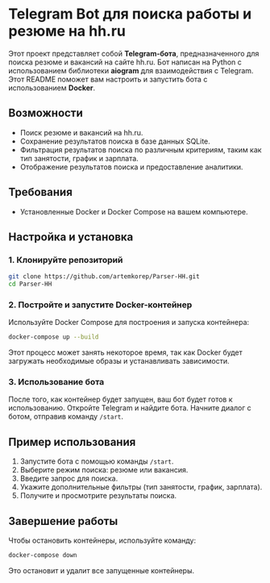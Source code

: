 # **Telegram Bot для поиска работы и резюме на hh.ru**

Этот проект представляет собой **Telegram-бота**, предназначенного для поиска резюме и вакансий на сайте hh.ru. Бот написан на Python с использованием библиотеки **aiogram** для взаимодействия с Telegram. Этот README поможет вам настроить и запустить бота с использованием **Docker**.

## **Возможности**

- Поиск резюме и вакансий на hh.ru.
- Сохранение результатов поиска в базе данных SQLite.
- Фильтрация результатов поиска по различным критериям, таким как тип занятости, график и зарплата.
- Отображение результатов поиска и предоставление аналитики.

## **Требования**

- Установленные Docker и Docker Compose на вашем компьютере.

## **Настройка и установка**

### **1. Клонируйте репозиторий**

```sh
git clone https://github.com/artemkorep/Parser-HH.git
cd Parser-HH
```


### 2. Постройте и запустите Docker-контейнер

Используйте Docker Compose для построения и запуска контейнера:

```sh
docker-compose up --build
```

Этот процесс может занять некоторое время, так как Docker будет загружать необходимые образы и устанавливать зависимости.

### 3. Использование бота

После того, как контейнер будет запущен, ваш бот будет готов к использованию. Откройте Telegram и найдите бота. Начните диалог с ботом, отправив команду `/start`.

## Пример использования

1. Запустите бота с помощью команды `/start`.
2. Выберите режим поиска: резюме или вакансия.
3. Введите запрос для поиска.
4. Укажите дополнительные фильтры (тип занятости, график, зарплата).
5. Получите и просмотрите результаты поиска.

## Завершение работы

Чтобы остановить контейнеры, используйте команду:

```sh
docker-compose down
```

Это остановит и удалит все запущенные контейнеры.
